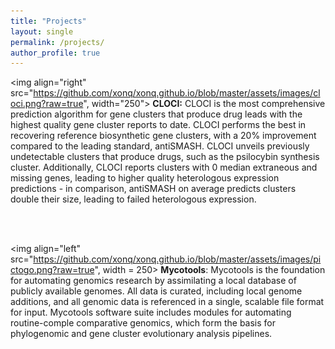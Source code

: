 ```yaml
---
title: "Projects"
layout: single
permalink: /projects/
author_profile: true
---
```


<img align="right" src="https://github.com/xonq/xonq.github.io/blob/master/assets/images/cloci.png?raw=true", width="250"> 
<b>CLOCI:</b> CLOCI is the most comprehensive prediction algorithm for gene
clusters that produce drug leads with the highest quality gene cluster reports to date. CLOCI performs
the best in recovering reference biosynthetic gene clusters, with a 20%
improvement compared to the leading standard, antiSMASH. CLOCI unveils previously undetectable
clusters that produce drugs, such as the psilocybin synthesis cluster.
Additionally, CLOCI reports clusters with 0 median extraneous and missing
genes, leading to higher quality heterologous expression predictions - in
comparison, antiSMASH on average predicts clusters double their size, leading
to failed heterologous expression. 

<br /><br />

<img align="left" src="https://github.com/xonq/xonq.github.io/blob/master/assets/images/pictogo.png?raw=true", width = 250>
<b>Mycotools</b>: Mycotools is the foundation for automating genomics research by assimilating a local database
of publicly available genomes. All data is curated, including local genome
additions, and all genomic data is referenced in a single, scalable file format
for input. Mycotools software suite includes modules for automating
routine-comple comparative genomics, which form the basis for phylogenomic and
gene cluster evolutionary analysis pipelines.
